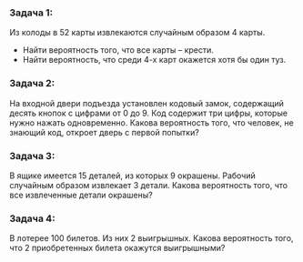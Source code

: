 ### Задача 1:
Из колоды в 52 карты извлекаются случайным образом 4 карты.
- Найти вероятность того, что все карты – крести.
- Найти вероятность, что среди 4-х карт окажется хотя бы один туз.

### Задача 2:
На входной двери подъезда установлен кодовый замок, содержащий десять кнопок с цифрами от 0 до 9.
Код содержит три цифры, которые нужно нажать одновременно.
Какова вероятность того, что человек, не знающий код, откроет дверь с первой попытки?

### Задача 3:
В ящике имеется 15 деталей, из которых 9 окрашены. Рабочий случайным образом извлекает 3 детали.
Какова вероятность того, что все извлеченные детали окрашены?

### Задача 4:
В лотерее 100 билетов. Из них 2 выигрышных.
Какова вероятность того, что 2 приобретенных билета окажутся выигрышными?